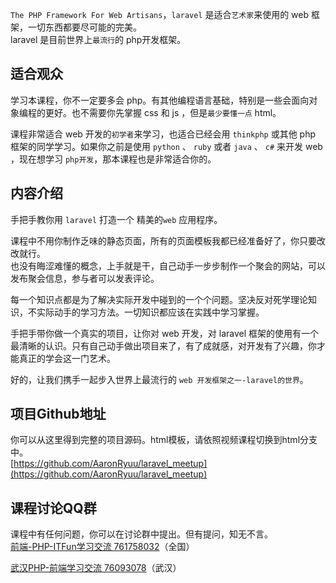 `The PHP Framework For Web Artisans`，`laravel` 是适合`艺术家`来使用的 web 框架，一切东西都要尽可能的完美。  
laravel 是目前世界上`最流行`的 php开发框架。

适合观众
----

学习本课程，你不一定要多会 php。有其他编程语言基础，特别是一些会面向对象编程的更好。也不需要你先掌握 css 和 js ，但是`最少要懂一点` html。

课程非常适合 web 开发的`初学者`来学习，也适合已经会用 `thinkphp` 或其他 php 框架的同学学习。如果你之前是使用 `python` 、 `ruby` 或者 `java` 、 `c#` 来开发 web ，现在想学习 `php开发`，那本课程也是非常适合你的。

内容介绍
----

手把手教你用 `laravel` 打造一个 精美的`web` 应用程序。

课程中不用你制作乏味的静态页面，所有的页面模板我都已经准备好了，你只要改改就行。  
也没有晦涩难懂的概念，上手就是干，自己动手一步步制作一个聚会的网站，可以发布聚会信息，参与者可以发表评论。

每一个知识点都是为了解决实际开发中碰到的一个个问题。坚决反对死学理论知识，不实际动手的学习方法。一切知识都应该在实践中学习掌握。

手把手带你做一个真实的项目，让你对 web 开发，对 laravel 框架的使用有一个最清晰的认识。只有自己动手做出项目来了，有了成就感，对开发有了兴趣，你才能真正的学会这一门艺术。

好的，让我们携手一起步入世界上最流行的 `web 开发框架之一-laravel的世界`。

项目Github地址
----------

你可以从这里得到完整的项目源码。html模板，请依照视频课程切换到html分支中。  
[https://github.com/AaronRyuu/laravel_meetup](https://github.com/AaronRyuu/laravel_meetup)

课程讨论QQ群
-------

课程中有任何问题，你可以在讨论群中提出。但有提问，知无不言。  
[前端-PHP-ITFun学习交流 761758032](//shang.qq.com/wpa/qunwpa?idkey=910f5438e9ede7c92027bfc0cbc68d4254b6aaf41741aa29748dfbb0f795bf4c)（全国）

[武汉PHP-前端学习交流 76093078](//shang.qq.com/wpa/qunwpa?idkey=614e1e2eba95dabac6cfb4de982657c18923a34f0a3b2455d1b3ce9e0d8c6afe)（武汉）